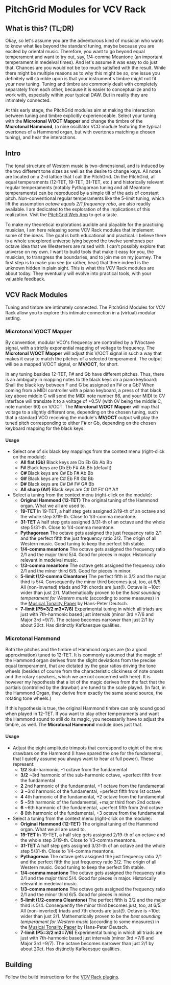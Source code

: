 # PitchGrid Modules for VCV Rack

## What is this? (TL;DR)

Okay, so let's assume you are the adventurous kind of musician who wants to know what lies beyond the standard tuning, maybe because you are excited by oriental music. Therefore, you want to go beyond equal temperament and want to try out, say, 1/4-comma Meantone (an important temperament in medeival times). And let's assume it was easy to do just that. Chances are you would not be too much satisfied with the result. While there might be multiple reasons as to why this might be so, one issue you definitely will stumble upon is that your instrument's timbre might not fit your new tuning. Tuning and timbre are commonly dealt with completely separately from each other, because it is easier to conceptualize and to work with, especially within your typical DAW. But in reality they are intimately connected. 

At this early stage, the PitchGrid modules aim at making the interaction between tuning and timbre explicitly experienceable. Select your tuning with the **Microtonal V/OCT Mapper** and change the timbre of the **Microtonal Hammond**, (a nine oscillator VCO module featuring the typical overtones of a Hammond organ, but with overtones matching a chosen tuning), and hear the interactions. 

## Intro

The tonal structure of Western music is two-dimensional, and is induced by the two different tone sizes as well as the desire to change keys. All notes are located on a 2-d lattice that I call the PitchGrid. On the PitchGrid, all equal temperaments (12-TET, 19-TET, 31-TET, etc.) and historically relevant regular temperaments (notably Pythagorean tuning and all Meantone temperaments) can be reproduced by a simple tilt of the axis of constant pitch. Non-conventional regular temperaments like the 5-limit tuning, which lift the assumption *octave equals 2/1 frequency ratio*, are also readily available. I am dedicated to the exploration of the implications of this realization. Visit the [PitchGrid Web App](https://pitchgrid.io) to get a taste. 

To make my theoretical explorations audible and playable for the practicing musician, I am here releasing some VCV Rack modules that implement some of the ideas. The goal is both educational and practical. I believe there is a whole unexplored universe lying beyond the twelve semitones per octave idea that we Westerners are raised with. I can't possibly explore that universe on my own. I want to build tools that make it easy for you, the musician, to transgress the boundaries, and to join me on my journey. The first step is to make you see (or rather, hear) that there indeed is the unknown hidden in plain sight. This is what this VCV Rack modules are about today. They eventually will evolve into practical tools, with your valuable feedback. 

## VCV Rack Modules

Tuning and timbre are intimately connected. The PitchGrid Modules for VCV Rack allow you to explore this intimate connection in a (virtual) modular setting. 

### Microtonal V/OCT Mapper

By convention, modular VCO's frequency are controlled by a 1V/octave signal, with a strictly exponential mapping of voltage to frequency. The **Microtonal V/OCT Mapper** will adjust this V/OCT signal in such a way that makes it easy to match the pitches of a selected temperament. The output will be a mapped V/OCT signal, or **MV/OCT**, for short.

In any tuning besides 12-TET, F# and Gb have different pitches. Thus, there is an ambiguity in mapping notes to the black keys on a piano keyboard: Shall the black key between F and G be assigned an F# or a Gb? When coming from a MIDI controller with a piano keyboard, a press of that black key above middle C will send the MIDI note number 66, and your MIDI to CV interface will translate it to a voltage of +0.5V (with 0V being the middle C, note number 60) on V/OCT. The **Microtonal V/OCT Mapper** will map that voltage to a slightly different one, depending on the chosen tuning, such that a standard VCO receiving the module's **MV/OCT** output will play the tuned pitch corresponding to either F# or Gb, depending on the chosen keyboard mapping for the black keys.

#### Usage

- Select one of six black key mappings from the context menu (right-click on the module):
  - **All flat (Gb)** Black keys are Db Eb Gb Ab Bb
  - **F#** Black keys are Db Eb F# Ab Bb (default)
  - **C#** Black keys are C# Eb F# Ab Bb
  - **G#** Black keys are C# Eb F# G# Bb
  - **D#** Black keys are C# D# F# G# Bb
  - **All sharp (A#)** Black keys are C# D# F# G# A#
- Select a tuning from the context menu (right-click on the module):
  - **Original Hammond (12-TET)** The original tuning of the Hammond organ. What we all are used to.
  - **19-TET** In 19-TET, a half step gets assigned 2/19-th of an octave and the whole step 3/19-th. Close to 1/3-comma meantone.
  - **31-TET** A half step gets assigned 3/31-th of an octave and the whole step 5/31-th. Close to 1/4-comma meantone.
  - **Pythagorean** The octave gets assigned the just frequency ratio 2/1 and the perfect fifth the just frequency ratio 3/2. The origin of all Western music. Good tuning to keep the perfect 5th stable.
  - **1/4-comma meantone** The octave gets assigned the frequency ratio 2/1 and the major third 5/4. Good for pieces in major. Historically relevant in medeival music.
  - **1/3-comma meantone** The octave gets assigned the frequency ratio 2/1 and the minor third 6/5. Good for pieces in minor.
  - **5-limit (1/2-comma Cleantone)** The perfect fifth is 3/2 and the major third is 5/4. Consequently the minor third becomes just, too, at 6/5. All (non-inverted) triads and 7th chords are just(!). Octave is ~10ct wider than just 2/1. Mathematically proven to be the *best sounding temperament for Western music* (according to some measures) in the [Musical Tonality Paper](https://papers.ssrn.com/sol3/papers.cfm?abstract_id=4452394) by Hans-Peter Deutsch.
  - **7-limit (P5=3/2 m3=7/6)** Experimental tuning in which all triads are just with 7th-harmonic based just intervals (minor 3rd =7/6 and Major 3rd =9/7). The octave becomes narrower than just 2/1 by about 20ct. Has distinctly Kafkaesque qualities.


### Microtonal Hammond

Both the pitches and the timbre of Hammond organs are (to a good approximation) tuned to 12-TET. It is commonly assumed that the magic of the Hammond organ derives from the slight deviations from the precise equal temperament, that are dictated by the gear ratios driving the tone wheels (besides of course from the characteristic clickiness of note onsets and the rotary speakers, which we are not concerned with here). It is however my hypothesis that a lot of the magic derives from the fact that the partials (controlled by the drawbar) are tuned to the scale played. (In fact, in the Hammond Organ, they derive from exactly the same sound source, the rotating tone wheels.) 

If this hypothesis is true, the original Hammond timbre can only sound good when played in 12-TET. If you want to play other temperaments and want the Hammond sound to still do its magic, you necessarily have to adjust the timbre, as well. The **Microtonal Hammond** module does just that.

#### Usage

- Adjust the eight amplitude trimpots that correspond to eight of the nine drawbars on the Hammond (I have spared the one for the fundamental, that I quietly assume you always want to hear at full power). These represent:
  - **1/2** Sub-harmonic, -1 octave from the fundamental
  - **3/2** ~3rd harmonic of the sub-harmonic octave, +perfect fifth from the fundamental
  - **2** 2nd harmonic of the fundamental, +1 octave from the fundamental
  - **3** ~3rd harmonic of the fundamental, +perfect fifth from 1st octave
  - **4** 4th harmonic of the fundamental, +2 octave from the fundamental
  - **5** ~5th harmonic of the fundamental, +major third from 2nd octave
  - **6** ~6th harmonic of the fundamental, +perfect fifth from 2nd octave
  - **8** 8th harmonic of the fundamental, +3 octave from the fundamental
- Select a tuning from the context menu (right-click on the module):
  - **Original Hammond (12-TET)** The original tuning of the Hammond organ. What we all are used to.
  - **19-TET** In 19-TET, a half step gets assigned 2/19-th of an octave and the whole step 3/19-th. Close to 1/3-comma meantone.
  - **31-TET** A half step gets assigned 3/31-th of an octave and the whole step 5/31-th. Close to 1/4-comma meantone.
  - **Pythagorean** The octave gets assigned the just frequency ratio 2/1 and the perfect fifth the just frequency ratio 3/2. The origin of all Western music. Good tuning to keep the perfect 5th stable.
  - **1/4-comma meantone** The octave gets assigned the frequency ratio 2/1 and the major third 5/4. Good for pieces in major. Historically relevant in medeival music.
  - **1/3-comma meantone** The octave gets assigned the frequency ratio 2/1 and the minor third 6/5. Good for pieces in minor.
  - **5-limit (1/2-comma Cleantone)** The perfect fifth is 3/2 and the major third is 5/4. Consequently the minor third becomes just, too, at 6/5. All (non-inverted) triads and 7th chords are just(!). Octave is ~10ct wider than just 2/1. Mathematically proven to be the *best sounding temperament for Western music* (according to some measures) in the [Musical Tonality Paper](https://papers.ssrn.com/sol3/papers.cfm?abstract_id=4452394) by Hans-Peter Deutsch.
  - **7-limit (P5=3/2 m3=7/6)** Experimental tuning in which all triads are just with 7th-harmonic based just intervals (minor 3rd =7/6 and Major 3rd =9/7). The octave becomes narrower than just 2/1 by about 20ct. Has distinctly Kafkaesque qualities.

## Building

Follow the build instructions for the [VCV Rack plugins](https://vcvrack.com/manual/Building#Building-Rack-plugins).
